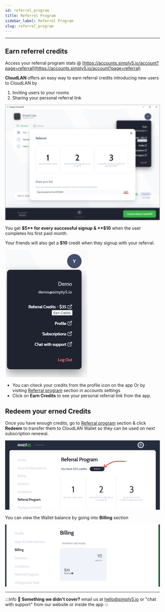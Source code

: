 ```yaml
---
id: referrel_program
title: Referrel Program
sidebar_label: Referrel Program
slug: referrel_program
---
```


---
## Earn referrel credits
Access your referral program stats @ [https://accounts.simply5.io/account?page=referral](https://accounts.simply5.io/account?page=referral)

**CloudLAN** offers an easy way to earn referral credits introducing new users to CloudLAN by

1. Inviting users to your rooms
2. Sharing your personal referral link 

![assets/images/referrel_program1.png](assets/images/referrel_program1.png)

You get **$5** for every successful signup & **$10** when the user completes his first paid month.

Your friends will also get a **$10** credit when they signup with your referral.



![referrel_program1 >](assets/images/referrel_program2.png)

- You can check your credits from the profile icon on the app Or by visiting [Referral program](https://accounts.simply5.io/account?page=referral) section in accounts settings 
- Click on **Earn Credits** to see your personal referral link from the app.

## Redeem your erned Credits
Once you have enough credits, go to  [Referral program](https://accounts.simply5.io/account?page=referral) section & click **Redeem** to transfer them to CloudLAN Wallet so they can be used on next subscription renewal.

![assets/images/referrel_program3.png](assets/images/referrel_program3.png)

You can view the Wallet balance by going into **Billing** section 

![assets/images/referrel_program4.png](assets/images/referrel_program4.png)

---
:::info
:information_desk_person: **Something we didn't cover?**
email us at [hello@simply5.io](mailto:hello@simply5.io) or "chat with support" from our website or inside the app
:::